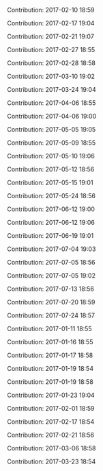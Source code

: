 Contribution: 2017-02-10 18:59

Contribution: 2017-02-17 19:04

Contribution: 2017-02-21 19:07

Contribution: 2017-02-27 18:55

Contribution: 2017-02-28 18:58

Contribution: 2017-03-10 19:02

Contribution: 2017-03-24 19:04

Contribution: 2017-04-06 18:55

Contribution: 2017-04-06 19:00

Contribution: 2017-05-05 19:05

Contribution: 2017-05-09 18:55

Contribution: 2017-05-10 19:06

Contribution: 2017-05-12 18:56

Contribution: 2017-05-15 19:01

Contribution: 2017-05-24 18:56

Contribution: 2017-06-12 19:00

Contribution: 2017-06-12 19:06

Contribution: 2017-06-19 19:01

Contribution: 2017-07-04 19:03

Contribution: 2017-07-05 18:56

Contribution: 2017-07-05 19:02

Contribution: 2017-07-13 18:56

Contribution: 2017-07-20 18:59

Contribution: 2017-07-24 18:57

Contribution: 2017-01-11 18:55

Contribution: 2017-01-16 18:55

Contribution: 2017-01-17 18:58

Contribution: 2017-01-19 18:54

Contribution: 2017-01-19 18:58

Contribution: 2017-01-23 19:04

Contribution: 2017-02-01 18:59

Contribution: 2017-02-17 18:54

Contribution: 2017-02-21 18:56

Contribution: 2017-03-06 18:58

Contribution: 2017-03-23 18:54

